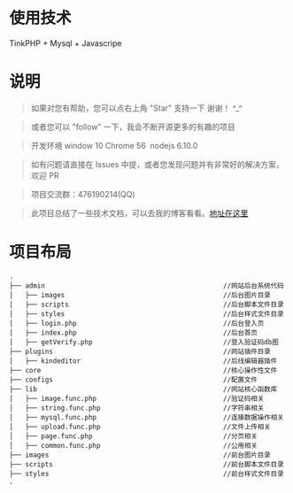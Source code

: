 ﻿# 使用技术

TinkPHP + Mysql + Javascripe




# 说明

>  如果对您有帮助，您可以点右上角 "Star" 支持一下 谢谢！ ^_^

>  或者您可以 "follow" 一下，我会不断开源更多的有趣的项目

>  开发环境 window 10  Chrome 56  nodejs 6.10.0


>  如有问题请直接在 Issues 中提，或者您发现问题并有非常好的解决方案，欢迎 PR

>  项目交流群：476190214(QQ)

>  此项目总结了一些技术文档，可以去我的博客看看。[地址在这里](http://huanghanlian.com/)








# 项目布局


```
.
├── admin                                             //网站后台系统代码
│   ├── images                                        //后台图片目录
│   ├── scripts                                       //后台脚本文件目录
│   ├── styles                                        //后台样式文件目录
│   ├── login.php                                     //后台登入页
│   ├── index.php                                     //后台首页
│   ├── getVerify.php                                 //登入验证码db图
├── plugins                                           //网站插件目录
│   ├── kindeditor                                    //后线编辑器插件
├── core                                              //核心操作性文件
├── configs                                           //配置文件
├── lib                                               //网站核心函数库
│   ├── image.func.php                                //验证码相关
│   ├── string.func.php                               //字符串相关
│   ├── mysql.func.php                                //连接数据操作相关
│   ├── upload.func.php                               //文件上传相关
│   ├── page.func.php                                 //分页相关
│   ├── common.func.php                               //公用相关
├── images                                            //前台图片目录
├── scripts                                           //前台脚本文件目录
├── styles                                            //前台样式文件目录
.
```

